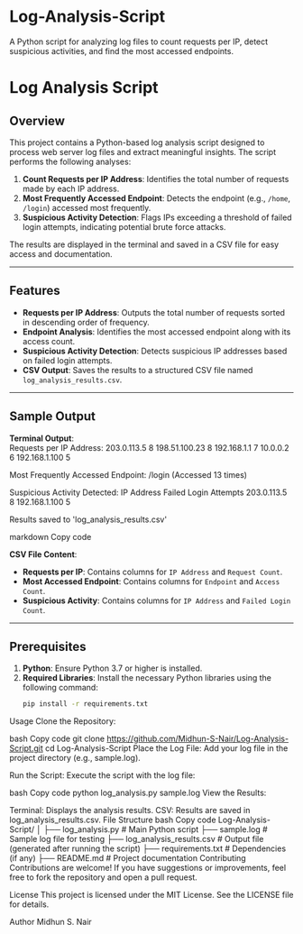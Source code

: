 # Log-Analysis-Script
A Python script for analyzing log files to count requests per IP, detect suspicious activities, and find the most accessed endpoints.
# **Log Analysis Script**

## **Overview**

This project contains a Python-based log analysis script designed to process web server log files and extract meaningful insights. The script performs the following analyses:  

1. **Count Requests per IP Address**: Identifies the total number of requests made by each IP address.
2. **Most Frequently Accessed Endpoint**: Detects the endpoint (e.g., `/home`, `/login`) accessed most frequently.
3. **Suspicious Activity Detection**: Flags IPs exceeding a threshold of failed login attempts, indicating potential brute force attacks.

The results are displayed in the terminal and saved in a CSV file for easy access and documentation.

---

## **Features**

- **Requests per IP Address**: Outputs the total number of requests sorted in descending order of frequency.  
- **Endpoint Analysis**: Identifies the most accessed endpoint along with its access count.  
- **Suspicious Activity Detection**: Detects suspicious IP addresses based on failed login attempts.  
- **CSV Output**: Saves the results to a structured CSV file named `log_analysis_results.csv`.  

---

## **Sample Output**

**Terminal Output**:  
Requests per IP Address: 203.0.113.5 8 198.51.100.23 8 192.168.1.1 7 10.0.0.2 6 192.168.1.100 5

Most Frequently Accessed Endpoint: /login (Accessed 13 times)

Suspicious Activity Detected: IP Address Failed Login Attempts 203.0.113.5 8 192.168.1.100 5

Results saved to 'log_analysis_results.csv'

markdown
Copy code

**CSV File Content**:  
- **Requests per IP**: Contains columns for `IP Address` and `Request Count`.  
- **Most Accessed Endpoint**: Contains columns for `Endpoint` and `Access Count`.  
- **Suspicious Activity**: Contains columns for `IP Address` and `Failed Login Count`.

---

## **Prerequisites**

1. **Python**: Ensure Python 3.7 or higher is installed.  
2. **Required Libraries**: Install the necessary Python libraries using the following command:
   ```bash
   pip install -r requirements.txt
Usage
Clone the Repository:

bash
Copy code
git clone https://github.com/Midhun-S-Nair/Log-Analysis-Script.git
cd Log-Analysis-Script
Place the Log File:
Add your log file in the project directory (e.g., sample.log).

Run the Script:
Execute the script with the log file:

bash
Copy code
python log_analysis.py sample.log
View the Results:

Terminal: Displays the analysis results.
CSV: Results are saved in log_analysis_results.csv.
File Structure
bash
Copy code
Log-Analysis-Script/
│
├── log_analysis.py           # Main Python script
├── sample.log                # Sample log file for testing
├── log_analysis_results.csv  # Output file (generated after running the script)
├── requirements.txt          # Dependencies (if any)
├── README.md                 # Project documentation
Contributing
Contributions are welcome! If you have suggestions or improvements, feel free to fork the repository and open a pull request.

License
This project is licensed under the MIT License. See the LICENSE file for details.

Author
Midhun S. Nair
